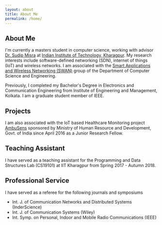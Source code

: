 ```yaml
---
layout: about
title: About Me
permalink: /home/
---
```


## About Me
I'm currently a masters student in computer science, working with advisor [Dr. Sudip Misra](http://cse.iitkgp.ac.in/~smisra/index.html) at [Indian Institute of Technology, Kharagpur](http://www.iitkgp.ac.in/). My research interests include software-defined networking (SDN), internet of things (IoT) and wireless networks. I am associated with the [Smart Applications and Wireless Networking (SWAN)](http://cse.iitkgp.ac.in/~smisra/swan/index.html) group of the Department of Computer Science and Engineering.

Previously, I completed my Bachelor's Degree in Electronics and Communication Engineering from Institute of Engineering and Management, Kolkata. I am a graduate student member of IEEE.

## Projects
I am also associated with the IoT based Healthcare Monitoring project [AmbuSens](http://www.ambusens.iitkgp.ac.in) sponsored by Ministry of Human Resource and Development, Govt. of India since April 2016 as a Junior Research Fellow.

## Teaching Assistant
I have served as a teaching assistant for the Programming and Data Structures Lab (CS19101) at IIT Kharagpur from Spring 2017 - Autumn 2018.


## Professional Service
I have served as a referee for the following journals and symposiums
- Int. J. of Communication Networks and Distributed Systems (InderScience)
- Int. J. of Communication Systems (Wiley)
- Int. Symp. on Personal, Indoor and Mobile Radio Communications (IEEE)
